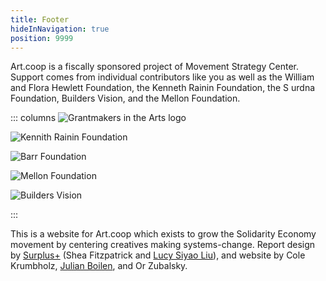 ```yaml
---
title: Footer
hideInNavigation: true
position: 9999
---
```

Art.coop is a fiscally sponsored project of Movement Strategy Center. Support comes from individual contributors like you as well as the William and Flora Hewlett Foundation, the Kenneth Rainin Foundation, the S urdna Foundation, Builders Vision, and the Mellon Foundation.

::: columns
![Grantmakers in the Arts logo](/assets/uploads/gia-logo.svg)

![Kennith Rainin Foundation](/assets/uploads/rainin.png)

![Barr Foundation](/assets/uploads/barr.png)

![Mellon Foundation](/assets/uploads/mellon-foundation-logo.png)

![Builders Vision](/assets/uploads/logo-wordmark-bv.png)


:::

This is a website for Art.coop which exists to grow the Solidarity Economy movement by centering creatives making systems-change. Report design by [Surplus+](https://plus.softsurpl.us/) (Shea Fitzpatrick and [Lucy Siyao Liu](https://props.supply/)), and website by Cole Krumbholz, [Julian Boilen](https://julianboilen.com/), and Or Zubalsky.